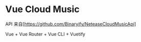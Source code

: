 # Vue Cloud Music

API 来自[https://github.com/Binaryify/NeteaseCloudMusicApi]

Vue + Vue Router + Vue CLI + Vuetify
